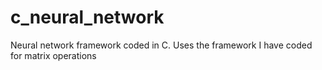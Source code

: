 # c_neural_network
Neural network framework coded in C. Uses the framework I have coded for matrix operations
